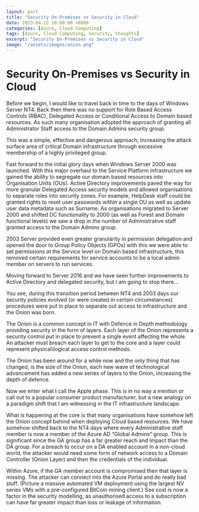 ```yaml
---
layout: post
title: "Security On-Premises vs Security in Cloud"
date: 2023-04-22 10:00:00 +0800
categories: [Azure, Cloud Computing]
tags: [Azure, Cloud Computing, Security, thoughts]
excerpt: "Security On-Premises vs Security in Cloud"
image: "/assets/images/onion.png"
---
```


# Security On-Premises vs Security in Cloud

Before we begin, I would like to travel back in time to the days of Windows Server NT4. Back then there was no support for Role Based Access Controls (RBAC), Delegated Access or Conditional Access to Domain based resources. As such many organisation adopted the approach of granting all Administrator Staff access to the Domain Admins security group. 

This was a simple, effective and dangerous approach, increasing the attack surface area of critical Domain infrastructure through excessive membership of a highly privileged group.

Fast forward to the initial glory days when Windows Server 2000 was launched. With this major overhaul to the Service Platform infrastructure we gained the ability to segregate our domain based resources into Organisation Units (OUs). Active Directory improvements paved the way for more granular Delegated Access security models and allowed organisations to separate roles into security zones. For example, HelpDesk staff could be granted rights to reset user passwords within a single OU as well as update user data metadata such as Surname. As organisations migrated to Server 2000 and shifted DC functionality to 2000 (as well as Forest and Domain functional levels) we saw a drop in the number of Administrative staff granted access to the Domain Admins group.

2003 Server provided even greater granularity in permission delegation and opened the door to Group Policy Objects (GPOs) with this we were able to set permissions at the Service level on Domain based infrastructure, this removed certain requirements for service accounts to be a local admin member on servers to run services.

Moving forward to Server 2016 and we have seen further improvements to Active Directory and delegated security, but I am going to stop there…

You see, during this transition period between NT4 and 2003 days our security policies evolved (or were created in certain circumstances) procedures were put in place to separate out access to infrastructure and the Onion was born.

The Onion is a common concept in IT with Defence in Depth methodology providing security in the form of layers. Each layer of the Onion represents a security control put in place to prevent a single event affecting the whole. An attacker must breach each layer to get to the core and a layer could represent physical\logical access control methods.

The Onion has been around for a while now and the only thing that has changed, is the size of the Onion, each new wave of technological advancement has added a new series of layers to the Onion, increasing the depth of defence.

Now we enter what I call the Apple phase. This is in no way a mention or call out to a popular consumer product manufacturer, but a new analogy on a paradigm shift that I am witnessing in the IT infrastructure landscape.

What is happening at the core is that many organisations have somehow left the Onion concept behind when deploying Cloud based resources. We have somehow shifted back to the NT4 days where every Administrative staff member is now a member of the Azure AD “Global Admins” group. This is significant since the GA group has a far greater reach and impact than the DA group. For a breach to occur on a DA enabled account in a non-cloud world, the attacker would need some form of network access to a Domain Controller (Onion Layer) and then the credentials of the individual. 

Within Azure, if the GA member account is compromised then that layer is missing. The attacker can connect into the Azure Portal and do really bad stuff. (Picture a massive automated VM deployment using the largest NV series VMs with a pre-configured BitCoin mining client.) See cost is now a factor in the security modelling, as unauthorised access to a subscription can have far greater impact than loss or leakage of information.

